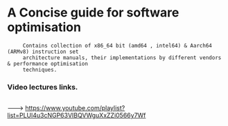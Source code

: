 # A Concise guide for software optimisation 

```
     Contains collection of x86_64 bit (amd64 , intel64) & Aarch64 (ARMv8) instruction set     
     architecture manuals, their implementations by different vendors & performance optimisation 
     techniques.  
```
### Video lectures links.
``` 1.MIT Opencourse ware  Performance engineering in software systems.
```   
---> https://www.youtube.com/playlist?list=PLUl4u3cNGP63VIBQVWguXxZZi0566y7Wf


